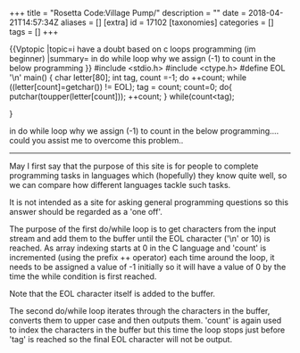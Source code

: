 +++
title = "Rosetta Code:Village Pump/"
description = ""
date = 2018-04-21T14:57:34Z
aliases = []
[extra]
id = 17102
[taxonomies]
categories = []
tags = []
+++

{{Vptopic
|topic=i have a doubt based on c loops programming (im beginner) 
|summary= in do while loop why we assign (-1) to count in the below programming 
}}
#include <stdio.h>
#include <ctype.h>
#define EOL  '\n'
  main()
{
   char letter[80];
   int tag, count =-1;
   do ++count;
   while ((letter[count]=getchar()) != EOL);
   tag = count;
   count=0;
   do{
    putchar(toupper(letter[count]));
    ++count;
   }
    while(count<tag);

}


in do while loop why we assign (-1) to count in the below programming.... could you assist me to overcome this problem..

---------

May I first say that the purpose of this site is for people to complete programming tasks in languages which (hopefully) they know quite well, so we can compare how different languages tackle such tasks. 

It is not intended as a site for asking general programming questions so this answer should be regarded as a 'one off'.

The purpose of the first do/while loop is to get characters from the input stream and add them to the buffer until the EOL character ('\n' or 10) is reached. As array indexing starts at 0 in the C language and 'count' is incremented (using the prefix ++ operator) each time around the loop, it needs to be assigned a value of -1 initially so it will have a value of 0 by the time the while condition is first reached.

Note that the EOL character itself is added to the buffer.

The second do/while loop iterates through the characters in the buffer, converts them to upper case and then outputs them. 'count' is again used to index the characters in the buffer but this time the loop stops just before 'tag' is reached so the final EOL character will not be output.
